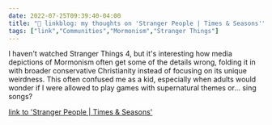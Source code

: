 ```yaml
---
date: 2022-07-25T09:39:40-04:00
title: "🔗 linkblog: my thoughts on 'Stranger People | Times & Seasons'"
tags: ["link","Communities","Mormonism","Stranger Things"]
---
```

I haven't watched Stranger Things 4, but it's interesting how media depictions of Mormonism often get some of the details wrong, folding it in with broader conservative Christianity instead of focusing on its unique weirdness. This often confused me as a kid, especially when adults would wonder if I were allowed to play games with supernatural themes or... sing songs?
 

[link to 'Stranger People | Times & Seasons'](https://www.timesandseasons.org/index.php/2022/07/stranger-people/)
